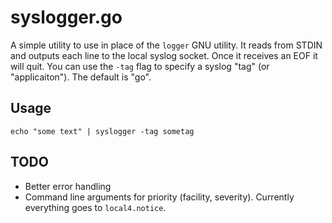 # syslogger.go

A simple utility to use in place of the `logger` GNU utility. It reads from
STDIN and outputs each line to the local syslog socket. Once it receives an EOF
it will quit. You can use the `-tag` flag to specify a syslog "tag" (or
"applicaiton"). The default is "go".

## Usage

```
echo "some text" | syslogger -tag sometag
```
## TODO

* Better error handling
* Command line arguments for priority (facility, severity). Currently
  everything goes to `local4.notice`.
